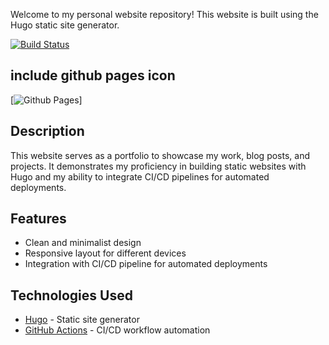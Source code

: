 Welcome to my personal website repository! This website is built using the Hugo static site generator.

[![Build Status](https://github.com/namtonthat/personal-website/actions/workflows/actions.yaml/badge.svg)](https://github.com/namtonthat/personal-website/actions/workflows/actions.yaml)
## include github pages icon
[![Github Pages](https://namtonthat.github.io/personal-website)]

## Description

This website serves as a portfolio to showcase my work, blog posts, and projects. It demonstrates my proficiency in building static websites with Hugo and my ability to integrate CI/CD pipelines for automated deployments.

## Features

- Clean and minimalist design
- Responsive layout for different devices
- Integration with CI/CD pipeline for automated deployments

## Technologies Used

- [Hugo](https://gohugo.io/) - Static site generator
- [GitHub Actions](https://github.com/features/actions) - CI/CD workflow automation